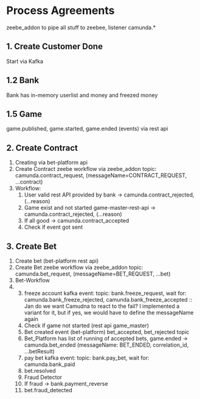 # Process Agreements

zeebe_addon to pipe all stuff to zeebee, listener camunda.*

## 1. Create Customer Done
Start via Kafka

## 1.2 Bank
Bank has in-memory userlist and money and freezed money

## 1.5 Game
game.published, game.started, game.ended (events) via rest api

## 2. Create Contract
1. Creating via bet-platform api
2. Create Contract zeebe workflow via zeebe_addon topic: camunda.contract_request, (messageName=CONTRACT_REQUEST, ...contract)
3. Workflow:
   1. User valid rest API provided by bank -> camunda.contract_rejected, (...reason)
   2. Game exist and not started game-master-rest-api -> camunda.contract_rejected, (...reason)
   3. If all good -> camunda.contract_accepted
   4. Check if event got sent

## 3. Create Bet
1. Create bet (bet-platform rest api)
2. Create Bet zeebe workflow via zeebe_addon topic: camunda.bet_request, (messageName=BET_REQUEST, ...bet)
3. Bet-Workflow
4. 
   3. freeze account kafka event: topic: bank.freeze_request, wait for: camunda.bank_freeze_rejected, camunda.bank_freeze_accepted :: Jan do we want Camudna to react to the fail? I implemented a variant for it, but if yes, we would have to define the messageName again
   4. Check if game not started (rest api game_master)
   5. Bet created event (bet-platform) bet_accepted, bet_rejected topic 
   6. Bet_Platform has list of running of accepted bets, game.ended -> camunda.bet_ended (messageName: BET_ENDED, correlation_id, ...betResult)
   7. pay bet kafka event: topic: bank.pay_bet, wait for: camunda.bank_paid
   8. bet.resolved
   9. Fraud Detector 
   10. If fraud -> bank.payment_reverse
   11. bet.fraud_detected





